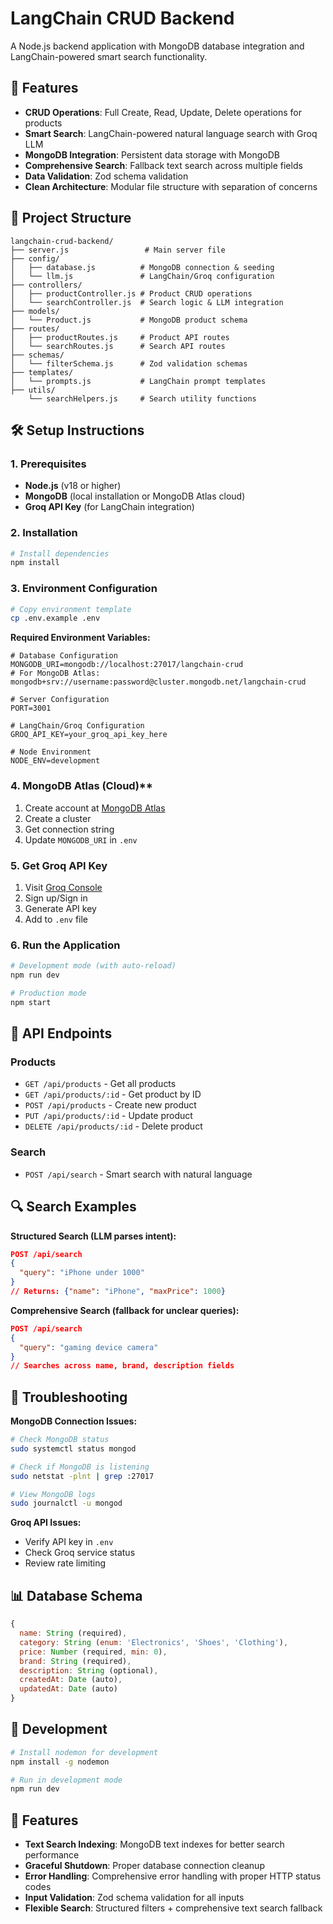 # LangChain CRUD Backend

A Node.js backend application with MongoDB database integration and LangChain-powered smart search functionality.

## 🚀 Features

- **CRUD Operations**: Full Create, Read, Update, Delete operations for products
- **Smart Search**: LangChain-powered natural language search with Groq LLM
- **MongoDB Integration**: Persistent data storage with MongoDB
- **Comprehensive Search**: Fallback text search across multiple fields
- **Data Validation**: Zod schema validation
- **Clean Architecture**: Modular file structure with separation of concerns

## 📁 Project Structure

```
langchain-crud-backend/
├── server.js                 # Main server file
├── config/
│   ├── database.js          # MongoDB connection & seeding
│   └── llm.js               # LangChain/Groq configuration
├── controllers/
│   ├── productController.js # Product CRUD operations
│   └── searchController.js  # Search logic & LLM integration
├── models/
│   └── Product.js           # MongoDB product schema
├── routes/
│   ├── productRoutes.js     # Product API routes
│   └── searchRoutes.js      # Search API routes
├── schemas/
│   └── filterSchema.js      # Zod validation schemas
├── templates/
│   └── prompts.js           # LangChain prompt templates
├── utils/
    └── searchHelpers.js     # Search utility functions
```

## 🛠️ Setup Instructions

### 1. Prerequisites

- **Node.js** (v18 or higher)
- **MongoDB** (local installation or MongoDB Atlas cloud)
- **Groq API Key** (for LangChain integration)

### 2. Installation

```bash
# Install dependencies
npm install
```

### 3. Environment Configuration

```bash
# Copy environment template
cp .env.example .env
```

**Required Environment Variables:**

```env
# Database Configuration
MONGODB_URI=mongodb://localhost:27017/langchain-crud
# For MongoDB Atlas: mongodb+srv://username:password@cluster.mongodb.net/langchain-crud

# Server Configuration
PORT=3001

# LangChain/Groq Configuration
GROQ_API_KEY=your_groq_api_key_here

# Node Environment
NODE_ENV=development
```

### 4. MongoDB Atlas (Cloud)**
1. Create account at [MongoDB Atlas](https://www.mongodb.com/atlas)
2. Create a cluster
3. Get connection string
4. Update `MONGODB_URI` in `.env`

### 5. Get Groq API Key

1. Visit [Groq Console](https://console.groq.com/)
2. Sign up/Sign in
3. Generate API key
4. Add to `.env` file

### 6. Run the Application

```bash
# Development mode (with auto-reload)
npm run dev

# Production mode
npm start
```

## 📡 API Endpoints

### Products
- `GET /api/products` - Get all products
- `GET /api/products/:id` - Get product by ID
- `POST /api/products` - Create new product
- `PUT /api/products/:id` - Update product
- `DELETE /api/products/:id` - Delete product

### Search
- `POST /api/search` - Smart search with natural language

## 🔍 Search Examples

**Structured Search (LLM parses intent):**
```json
POST /api/search
{
  "query": "iPhone under 1000"
}
// Returns: {"name": "iPhone", "maxPrice": 1000}
```

**Comprehensive Search (fallback for unclear queries):**
```json
POST /api/search
{
  "query": "gaming device camera"
}
// Searches across name, brand, description fields
```

## 🚨 Troubleshooting

**MongoDB Connection Issues:**
```bash
# Check MongoDB status
sudo systemctl status mongod

# Check if MongoDB is listening
sudo netstat -plnt | grep :27017

# View MongoDB logs
sudo journalctl -u mongod
```

**Groq API Issues:**
- Verify API key in `.env`
- Check Groq service status
- Review rate limiting

## 📊 Database Schema

```javascript
{
  name: String (required),
  category: String (enum: 'Electronics', 'Shoes', 'Clothing'),
  price: Number (required, min: 0),
  brand: String (required),
  description: String (optional),
  createdAt: Date (auto),
  updatedAt: Date (auto)
}
```

## 🔧 Development

```bash
# Install nodemon for development
npm install -g nodemon

# Run in development mode
npm run dev
```

## 🌟 Features

- **Text Search Indexing**: MongoDB text indexes for better search performance
- **Graceful Shutdown**: Proper database connection cleanup
- **Error Handling**: Comprehensive error handling with proper HTTP status codes
- **Input Validation**: Zod schema validation for all inputs
- **Flexible Search**: Structured filters + comprehensive text search fallback

